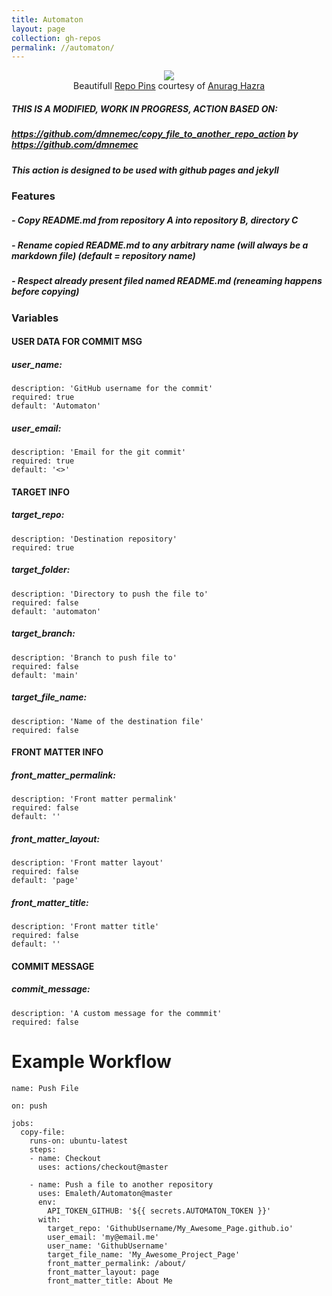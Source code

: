 ```yaml
---
title: Automaton
layout: page
collection: gh-repos
permalink: //automaton/
---
```


<div style="text-align:center">
  <figure style="text-align:center">
    <a style="text-align:center" href="https://github.com/emaleth/automaton">
      <img style="text-align:center" src="https://github-readme-stats.vercel.app/api/pin/?username=Emaleth&repo=Automaton&show_owner=true&include_all_commits=true&title_color=e5b083&text_color=fbf7f3&icon_color=e5b083&bg_color=20283d" />
    </a>
    <figcaption>Beautifull <a href="https://github.com/anuraghazra/github-readme-stats">Repo Pins</a> courtesy of <a href="https://twitter.com/anuraghazru">Anurag Hazra</a></figcaption>
  </figure>
</div>



##### THIS IS A MODIFIED, WORK IN PROGRESS, ACTION BASED ON: 
##### https://github.com/dmnemec/copy_file_to_another_repo_action by https://github.com/dmnemec

##### This action is designed to be used with github pages and jekyll
<!--more-->

### Features
##### - Copy README.md from repository A into repository B, directory C
##### - Rename copied README.md to any arbitrary name (will always be a markdown file) (default = repository name)
##### - Respect already present filed named README.md (reneaming happens before copying)


### Variables
#### USER DATA FOR COMMIT MSG
#####  user_name:
    description: 'GitHub username for the commit'
    required: true
    default: 'Automaton'
    
#####  user_email:
    description: 'Email for the git commit'
    required: true
    default: '<>'
    
#### TARGET INFO
#####  target_repo:
    description: 'Destination repository'
    required: true
    
#####  target_folder:
    description: 'Directory to push the file to'
    required: false
    default: 'automaton'
    
#####  target_branch:
    description: 'Branch to push file to'
    required: false
    default: 'main'
    
#####  target_file_name:
    description: 'Name of the destination file'
    required: false
    
#### FRONT MATTER INFO
#####  front_matter_permalink:
    description: 'Front matter permalink'
    required: false
    default: ''
    
#####  front_matter_layout:
    description: 'Front matter layout'
    required: false
    default: 'page'
    
#####  front_matter_title:
    description: 'Front matter title'
    required: false
    default: '' 
    
#### COMMIT MESSAGE
#####  commit_message:
    description: 'A custom message for the commmit'
    required: false


# Example Workflow
```
name: Push File

on: push

jobs:
  copy-file:
    runs-on: ubuntu-latest
    steps:
    - name: Checkout
      uses: actions/checkout@master

    - name: Push a file to another repository
      uses: Emaleth/Automaton@master
      env:
        API_TOKEN_GITHUB: '${{ secrets.AUTOMATON_TOKEN }}'
      with:
        target_repo: 'GithubUsername/My_Awesome_Page.github.io'
        user_email: 'my@email.me'
        user_name: 'GithubUsername'
        target_file_name: 'My_Awesome_Project_Page'
        front_matter_permalink: /about/
        front_matter_layout: page
        front_matter_title: About Me
```

